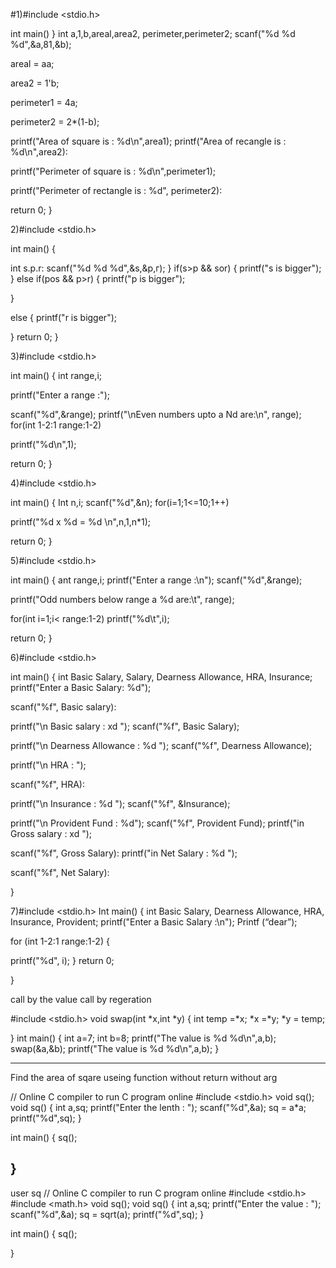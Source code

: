 #1)#include <stdio.h>

int main()
}
int a,1,b,areal,area2, perimeter,perimeter2; scanf("%d %d %d",&a,81,&b);

areal = aa;

area2 = 1'b;

perimeter1 = 4a;

perimeter2 = 2*(1-b);

printf("Area of square is : %d\n",area1); printf("Area of recangle is : %d\n",area2):

printf("Perimeter of square is : %d\n",perimeter1);

printf("Perimeter of rectangle is : %d", perimeter2):

return 0;
}


2)#include <stdio.h>

int main()
{

int s.p.r:
 scanf("%d %d %d",&s,&p,г);
}
if(s>p && sor)
{
printf("s is bigger");
}
else if(pos && p>r)
{
printf("p is bigger");

}

else 
{
printf("r is bigger");

}
return 0;
}



3)#include <stdio.h>

int main()
{
int range,i;

printf("Enter a range :");

scanf("%d",&range);
printf("\nEven numbers upto a Nd are:\n", range); for(int 1-2:1 range:1-2)

printf("%d\n",1);

return 0;
}

4)#include <stdio.h>

int main()
{
Int n,i;
scanf("%d",&n); for(i=1;1<=10;1++)

printf("%d x %d = %d \n",n,1,n*1);

return 0;
}

5)#include <stdio.h>

int main()
{
ant range,i;
 printf("Enter a range :\n"); 
scanf("%d",&range);

printf("Odd numbers below range a %d are:\t", range);

for(int i=1;i< range:1-2) printf("%d\t",i);

return 0;
}

6)#include <stdio.h>

int main()
{
int Basic Salary, Salary, Dearness Allowance, HRA, Insurance;
 printf("Enter a Basic Salary: %d");

scanf("%f", Basic salary):

printf("\n Basic salary : xd "); scanf("%f", Basic Salary);

printf("\n Dearness Allowance : %d "); scanf("%f", Dearness Allowance);

printf("\n HRA : ");

scanf("%f", HRA):

printf("\n Insurance : %d "); scanf("%f", &Insurance);

printf("\n Provident Fund : %d"); scanf("%f", Provident Fund); printf("in Gross salary : xd ");

scanf("%f", Gross Salary): printf("in Net Salary : %d ");

scanf("%f", Net Salary):

}


7)#include <stdio.h>
Int main()
{
int Basic Salary, Dearness Allowance, HRA, Insurance, Provident;
 printf("Enter a Basic Salary :\n");
Printf (“dear”);

for (int 1-2:1 range:1-2)
{

printf("%d", i);
}
return 0;

}

call by the value call by regeration

#include <stdio.h>
void swap(int *x,int *y)
{
    int temp =*x;
    *x =*y;
    *y = temp;
    
}
int main()
{
    int a=7;
    int b=8;
    printf("The value is %d %d\n",a,b);
    swap(&a,&b);
    printf("The value is %d %d\n",a,b);
}


-------------------------------------------------------------------------------------------------------------------------------------------
Find the area of sqare useing function
without return without arg

// Online C compiler to run C program online
#include <stdio.h>
void sq();
void sq()
{
    int a,sq;
    printf("Enter the lenth : ");
    scanf("%d",&a);
    sq = a*a;
    printf("%d",sq);
}

int main() {
    sq();
    
}
-------------------------------------------------------------------------------------------------------------------------------------------
user sq
// Online C compiler to run C program online
#include <stdio.h>
#include <math.h>
void sq();
void sq()
{
    int a,sq;
    printf("Enter the value : ");
    scanf("%d",&a);
    sq = sqrt(a);
    printf("%d",sq);
}

int main() {
    sq();
    
}
